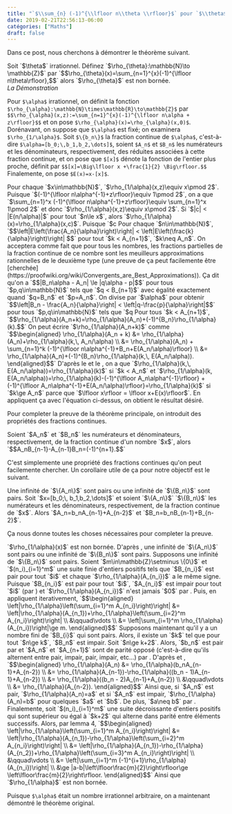 ```yaml
---
title: "`$\\sum_{n} (-1)^{\\lfloor n\\theta \\rfloor}$` pour `$\\theta$` Irrationnel"
date: 2019-02-21T22:56:13-06:00
catégories: ["Maths"]
draft: false
---
```


Dans ce post, nous cherchons à démontrer le théorème suivant.

<span class="theorem" id="thm1">
	Soit `$\theta$` irrationnel. Définez `$\rho_{\theta}:\mathbb{N}\to \mathbb{Z}$` par
	`$$\rho_{\theta}(x)=\sum_{n=1}^{x}(-1)^{\lfloor n\theta\rfloor},$$`
	alors `$\rho_{\theta}$` est non bornée.
</span>

<!--more-->

<div class="strike">
	<span><i>La Démonstration</i></span>
</div>

Pour `$\alpha$` irrationnel, on définit la fonction `$\rho_{\alpha}:\mathbb{N}\times\mathbb{R}\to\mathbb{Z}$` par
`$$\rho_{\alpha}(x,z):=\sum_{n=1}^{x}(-1)^{\lfloor n\alpha + z\rfloor}$$`
et on pose `$\rho_{\alpha}(x)=\rho_{\alpha}(x,0)$`.
Dorénavant, on suppose que `$\alpha$` est fixé; on examinera `$\rho_{1/\alpha}$`. Soit `$\{b_n\}$` la fraction continue de `$\alpha$`, c'est-à-dire `$\alpha=[b_0;\,b_1,b_2,\dots]$`, soient `$A_n$` et `$B_n$` les numérateurs et les dénominateurs, respectivement, des réduites associées à cette fraction continue, et on pose que `$[x]$` dénote la fonction de l'entier plus proche, définit par
`$$[x]=\Big\lfloor x +\frac{1}{2} \Big\rfloor.$$`
Finalemente, on pose `$E(x)=x-[x]$`.


<span class="lemma" id="lemma1">
	Pour chaque `$x\in\mathbb{N}$`, `$\rho_{1/\alpha}(x,z)\equiv x\pmod 2$`.
</span>

<span class="proof">
	Puisque `$(-1)^{\lfloor n\alpha^{-1}+z\rfloor}\equiv 1\pmod 2$`, on a que `$\sum_{n=1}^x (-1)^{\lfloor n\alpha^{-1}+z\rfloor}\equiv \sum_{n=1}^x 1\pmod 2$` et donc `$\rho_{1/\alpha}(x,z)\equiv x\pmod 2$`.
</span>

<span class="lemma" id="lemma2">
	Si `$|c| < |E(n/\alpha)|$` pour tout `$n\le x$`, alors `$\rho_{1/\alpha}(x)=\rho_{1/\alpha}(x,c)$`.
</span>

<span class="proof">
	Puisque `$c<E(n/\alpha)$` pour tout `$n\le x$`, on a que `$\lfloor n\alpha^{-1}\rfloor=\lfloor n\alpha^{-1}+c\rfloor$` pour tout `$n\le x$`. Ainsi que `$\rho_{1/\alpha}(x)=\rho_{1/\alpha}(x,c)$`.
</span>

<span class="lemma" id="lemma3">
	Pour chaque `$n\in\mathbb{N}$`,
	`$$\left|E\left(\frac{A_n}{\alpha}\right)\right| < \left|E\left(\frac{k}{\alpha}\right)\right| $$`
	pour tout `$k < A_{n+1}$`, `$k\neq A_n$`.
</span>

<span class="proof">
	On acceptera comme fait que pour tous les nombres, les fractions partielles de la fraction continue de ce nombre sont les meuilleurs approximations rationnelles de le deuxième type (une preuve de ça peut facilemente être [cherchée](https://proofwiki.org/wiki/Convergents_are_Best_Approximations)). Ça dit qu'on a
	`$$|B_n\alpha - A_n| \le |q\alpha - p|$$`
	pour tous `$p,q\in\mathbb{N}$` tels que `$q < B_{n+1}$` avec égalité exactement quand `$q=B_n$` et `$p=A_n$`. On divise par `$\alpha$` pour obtenir
	`$$\left|B_n - \frac{A_n}{\alpha}\right| < \left|q-\frac{p}{\alpha}\right|$$`
	pour tous `$p,q\in\mathbb{N}$` tels que `$q<B_{n+1}$` et `$p\neq A_n$`. On a par des propriétés des fractions continues que `$B_n=[A_n/\alpha]$`, et similairement que `$[p/\alpha] < B_{n+1}$` pour `$p < A_{n+1}$`. Si on pose `$p=[p/\alpha]$`, on voit que l'équation ci-dessus donne le résultat désiré.
</span>

<span class="lemma" id="lemma4">
	Pour tous `$k < A_{n+1}$`,
	`$$\rho_{1/\alpha}(A_n+k)=\rho_{1/\alpha}(A_n)+(-1)^{B_n}\rho_{1/\alpha}(k).$$`
</span>

<span class="proof">
	On peut écrire `$\rho_{1/\alpha}(A_n+k)$` comme
	`$$\begin{aligned}
	\rho_{1/\alpha}(A_n + k) &= \rho_{1/\alpha}(A_n)+\rho_{1/\alpha}(k,\, A_n/\alpha) \\
	&= \rho_{1/\alpha}(A_n) + \sum_{n=1}^k (-1)^{\lfloor n\alpha^{-1}+B_n+E(A_n/\alpha)\rfloor} \\
	&= \rho_{1/\alpha}(A_n)+(-1)^{B_n}\rho_{1/\alpha}(k,\, E(A_n/\alpha)).
	\end{aligned}$$`
	D'après le <eq-ref refid="lemma2"></eq-ref> et le <eq-ref refid="lemma3"></eq-ref>, on a que `$\rho_{1/\alpha}(k,\, E(A_n/\alpha))=\rho_{1/\alpha}(k)$` si `$k < A_n$` et `$\rho_{1/\alpha}(k, E(A_n/\alpha))=\rho_{1/\alpha}(k)-(-1)^{\lfloor A_n\alpha^{-1}\rfloor} + (-1)^{\lfloor A_n\alpha^{-1}+E(A_n/\alpha)\rfloor}=\rho_{1/\alpha}(k)$` si `$k\ge A_n$` parce que `$\lfloor x\rfloor = \lfloor x+E(x)\rfloor$`. En appliquent ça avec l'équation ci-dessus, on obtient le résultat désiré.
</span>

Pour completer la preuve de la théorème principale, on introduit des propriétés des fractions continues.

<span class="proposition" id="prop1">
	Soient `$A_n$` et `$B_n$` les numérateurs et dénominateurs, respectivement, de la fraction continue d'un nombre `$x$`, alors
	`$$A_nB_{n-1}-A_{n-1}B_n=(-1)^{n+1}.$$`
</span>

C'est simplemente une propriété des fractions continues qu'on peut facilemente chercher. Un corollaire utile de ça pour notre objectif est le suivant.

<span class="corollary" id="cor1">
	Une infinité de `$\{A_n\}$` sont pairs ou une infinité de `$\{B_n\}$` sont pairs.
</span>

<span class="proposition" id="prop2">
	Soit `$x=[b_0;\, b_1,b_2,\dots]$` et soient `$\{A_n\}$` `$\{B_n\}$` les numérateurs et les dénominateurs, respectivement, de la fraction continue de `$x$`. Alors `$A_n=b_nA_{n-1}+A_{n-2}$` et `$B_n=b_nB_{n-1}+B_{n-2}$`.
</span>

Ça nous donne toutes les choses nécessaires pour completer la preuve.

<span class="theorem" id="thm2">
	`$\rho_{1/\alpha}(x)$` est non bornée.
</span>

<span class="proof">
	D'après <eq-ref refid="cor1"></eq-ref>, une infinité de `$\{A_n\}$` sont pairs ou une infinité de `$\{B_n\}$` sont pairs. Supposons une infinité de `$\{B_n\}$` sont pairs. Soient `$m\in\mathbb{Z}\setminus \{0\}$` et `$(n_i)_{i=1}^m$` une suite finie d'entiers positifs tels que `$B_{n_i}$` est pair pour tout `$i$` et chaque `$\rho_{1/\alpha}(A_{n_i})$` a le même signe. Puisque `$B_{n_i}$` est pair pour tout `$i$`, `$A_{n_i}$` est impair pour tout `$i$` (par <eq-ref refid="prop1"></eq-ref>) et `$\rho_{1/\alpha}(A_{n_i})$` n'est jamais `$0$` par <eq-ref refid="lemma1"></eq-ref>. Puis, en appliquent <eq-ref refid="lemma4"></eq-ref> iterativement,
	`$$\begin{aligned}
	\left|\rho_{1/\alpha}\left(\sum_{i=1}^m A_{n_i}\right)\right| &= \left|\rho_{1/\alpha}(A_{n_1})+\rho_{1/\alpha}\left(\sum_{i=2}^m A_{n_i}\right)\right| \\
	&\qquad\vdots \\
	&= \left|\sum_{i=1}^m \rho_{1/\alpha}(A_{n_i})\right|\ge m.
	\end{aligned}$$`
	Supposons maintenant qu'il y a un nombre fini de `$B_{i}$` qui sont pairs. Alors, il existe un `$k$` tel que pour tout `$n\ge k$`, `$B_n$` est impair. Soit `$n\ge k+2$`. Alors, `$b_n$` est pair par <eq-ref refid="prop2"></eq-ref> et `$A_n$` et `$A_{n+1}$` sont de parité opposé (c'est-à-dire qu'ils alternent entre pair, impair, pair, impair, etc...) par <eq-ref refid="prop1"></eq-ref>. D'après <eq-ref refid="prop2"></eq-ref> et <eq-ref refid="lemma4"></eq-ref>,
	`$$\begin{aligned}
	\rho_{1/\alpha}(A_n) &= \rho_{1/\alpha}(b_nA_{n-1}+A_{n-2}) \\
	&= \rho_{1/\alpha}(A_{n-1})-\rho_{1/\alpha}((b_n - 1)A_{n-1}+A_{n-2}) \\
	&= \rho_{1/\alpha}((b_n - 2)A_{n-1}+A_{n-2}) \\
	&\qquad\vdots \\
	&= \rho_{1/\alpha}(A_{n-2}).
	\end{aligned}$$`
	Ainsi que, si `$A_n$` est pair, `$\rho_{1/\alpha}(A_n)=a$` et si `$A_n$` est impair, `$\rho_{1/\alpha}(A_n)=b$` pour quelques `$a$` et `$b$`. De plus, `$a\neq b$` par <eq-ref refid="lemma1"></eq-ref>. Finalemente, soit `$(n_i)_{i=1}^m$` une suite décroissante d'entiers positifs qui sont supérieur ou égal à `$k+2$` qui alterne dans parité entre éléments successifs. Alors, par lemma 4,
	`$$\begin{aligned}
	\left|\rho_{1/\alpha}\left(\sum_{i=1}^m A_{n_i}\right)\right| &= \left|\rho_{1/\alpha}(A_{n_1})-\rho_{1/\alpha}\left(\sum_{i=2}^m A_{n_i}\right)\right| \\
	&= \left|\rho_{1/\alpha}(A_{n_1})-\rho_{1/\alpha}(A_{n_2})+\rho_{1/\alpha}\left(\sum_{i=3}^m A_{n_i}\right)\right| \\
	&\qquad\vdots \\
	&= \left|\sum_{i=1}^m (-1)^{i+1}\rho_{1/\alpha}(A_{n_i})\right| \\
	&\ge |a-b|\left\lfloor\frac{m}{2}\right\rfloor\ge \left\lfloor\frac{m}{2}\right\rfloor.
	\end{aligned}$$`
	Ainsi que `$\rho_{1/\alpha}$` est non bornée.
</span>

Puisque `$\alpha$` était un nombre irrationnel arbitraire, on a maintenant démontré le théorème original.
